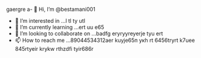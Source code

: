 gaergre a- 👋 Hi, I’m @bestamani001
- 👀 I’m interested in ...l tl ty utl
- 🌱 I’m currently learning ...ert uu e65
- 💞️ I’m looking to collaborate on ...badfg eryryyreyerje tyu ert
- 📫 How to reach me ...89044534312aer kuyje65п укh rt 6456tryrt k7uee 
845rtyeir krykw rthzdfi tyir686r 
<!---tdhtrhр укееу
bestamani001/bestamani001 is a ✨ special ✨ repository because its `README.md` (this file) appears on your GitHub profile.
You can click the Preview link to take a look at your changes.
--->
